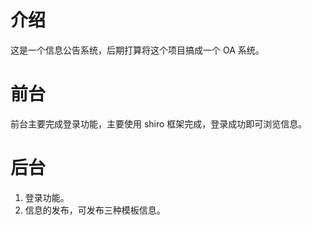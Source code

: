 # 介绍

这是一个信息公告系统，后期打算将这个项目搞成一个 OA 系统。

# 前台

前台主要完成登录功能，主要使用 shiro 框架完成，登录成功即可浏览信息。

# 后台

1. 登录功能。
1. 信息的发布，可发布三种模板信息。
